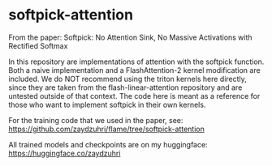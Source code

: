 # softpick-attention

From the paper:
Softpick: No Attention Sink, No Massive Activations with Rectified Softmax

In this repository are implementations of attention with the softpick function. Both a naive implementation and a FlashAttention-2 kernel modification are included. We do NOT recommend using the triton kernels here directly, since they are taken from the flash-linear-attention repository and are untested outside of that context. The code here is meant as a reference for those who want to implement softpick in their own kernels.

For the training code that we used in the paper, see:
https://github.com/zaydzuhri/flame/tree/softpick-attention

All trained models and checkpoints are on my huggingface:
https://huggingface.co/zaydzuhri
